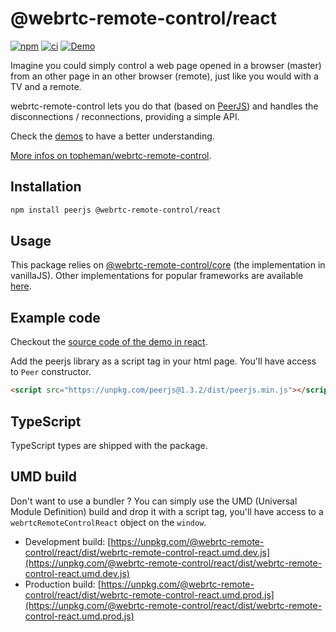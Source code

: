 # @webrtc-remote-control/react

[![npm](https://img.shields.io/npm/v/@webrtc-remote-control/react?color=blue)](https://www.npmjs.com/package/@webrtc-remote-control/react)
[![ci](https://github.com/topheman/webrtc-remote-control/actions/workflows/ci.yml/badge.svg)](https://github.com/topheman/webrtc-remote-control/actions/workflows/ci.yml)
[![Demo](https://img.shields.io/badge/demo-online-blue.svg)](http://webrtc-remote-control.vercel.app/)

Imagine you could simply control a web page opened in a browser (master) from an other page in an other browser (remote), just like you would with a TV and a remote.

webrtc-remote-control lets you do that (based on [PeerJS](https://peerjs.com)) and handles the disconnections / reconnections, providing a simple API.

Check the [demos](https://github.com/topheman/webrtc-remote-control/tree/master/demo#readme) to have a better understanding.

[More infos on topheman/webrtc-remote-control](https://github.com/topheman/webrtc-remote-control#readme).

## Installation

```sh
npm install peerjs @webrtc-remote-control/react
```

## Usage

This package relies on [@webrtc-remote-control/core](https://github.com/topheman/webrtc-remote-control/tree/master/packages/core#readme) (the implementation in vanillaJS). Other implementations for popular frameworks are available [here](https://github.com/topheman/webrtc-remote-control/tree/master/packages).

## Example code

Checkout the [source code of the demo in react](https://github.com/topheman/webrtc-remote-control/tree/master/demo/counter-react).

Add the peerjs library as a script tag in your html page. You'll have access to `Peer` constructor.

```html
<script src="https://unpkg.com/peerjs@1.3.2/dist/peerjs.min.js"></script>
```

## TypeScript

TypeScript types are shipped with the package.

## UMD build

Don't want to use a bundler ? You can simply use the UMD (Universal Module Definition) build and drop it with a script tag, you'll have access to a `webrtcRemoteControlReact` object on the `window`.

- Development build: [https://unpkg.com/@webrtc-remote-control/react/dist/webrtc-remote-control-react.umd.dev.js](https://unpkg.com/@webrtc-remote-control/react/dist/webrtc-remote-control-react.umd.dev.js)
- Production build: [https://unpkg.com/@webrtc-remote-control/react/dist/webrtc-remote-control-react.umd.prod.js](https://unpkg.com/@webrtc-remote-control/react/dist/webrtc-remote-control-react.umd.prod.js)
